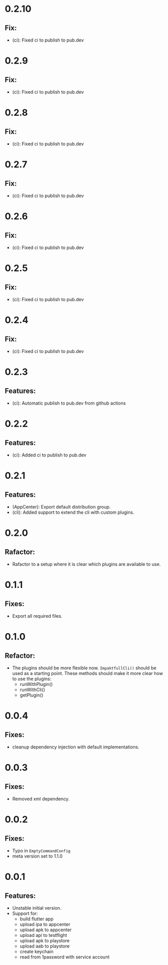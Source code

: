 # 0.2.10

## Fix:
- (ci): Fixed ci to publish to pub.dev

# 0.2.9

## Fix:
- (ci): Fixed ci to publish to pub.dev

# 0.2.8

## Fix:
- (ci): Fixed ci to publish to pub.dev

# 0.2.7

## Fix:
- (ci): Fixed ci to publish to pub.dev

# 0.2.6

## Fix:
- (ci): Fixed ci to publish to pub.dev

# 0.2.5

## Fix:
- (ci): Fixed ci to publish to pub.dev

# 0.2.4

## Fix:
- (ci): Fixed ci to publish to pub.dev

# 0.2.3

## Features:
- (ci): Automatic publish to pub.dev from github actions

# 0.2.2

## Features:
- (ci): Added ci to publish to pub.dev

# 0.2.1

## Features:
- (AppCenter): Export default distribution group.
- (cli): Added support to extend the cli with custom plugins.

# 0.2.0

## Rafactor:
- Rafactor to a setup where it is clear which plugins are available to use.

# 0.1.1

## Fixes:
- Export all required files.

# 0.1.0

## Refactor:
- The plugins should be more flexible now. `ImpaktfullCli()` should be used as a starting point. 
  These methods should make it more clear how to use the plugins:
    - runWithPlugin<T>()
    - runWithCli()
    - getPlugin()

# 0.0.4

## Fixes:
- cleanup dependency injection with default implementations.

# 0.0.3

## Fixes:
- Removed xml dependency.

# 0.0.2

## Fixes:
- Typo in `EmptyCommandConfig`
- meta version set to 1.1.0

# 0.0.1

## Features:
- Unstable initial version.
- Support for:
    - build flutter app
    - upload ipa to appcenter
    - upload apk to appcenter
    - upload api to testflight
    - upload apk to playstore
    - upload aab to playstore
    - create keychain
    - read from 1password with service account
